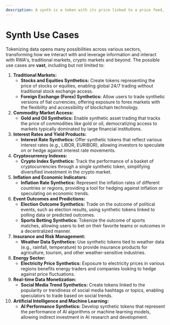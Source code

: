 ```yaml
---
description: A synth is a token with its price linked to a price feed, or data.
---
```


# Synth Use Cases

Tokenizing data opens many possibilities across various sectors, transforming how we interact with and leverage information and interact with RWA's, traditional markets, crypto markets and beyond. The possible use cases are **vast**, including but not limited to:

1. **Traditional Markets:**
   * **Stocks and Equities Synthetics:** Create tokens representing the price of stocks or equities, enabling global 24/7 trading without traditional stock exchange access.
   * **Foreign Exchange (Forex) Synthetics:** Allow users to trade synthetic versions of fiat currencies, offering exposure to forex markets with the flexibility and accessibility of blockchain technology.
2. **Commodity Market Access:**
   * **Gold and Oil Synthetics:** Enable synthetic asset trading that tracks the price of commodities like gold or oil, democratizing access to markets typically dominated by large financial institutions.
3. **Interest Rates and Yield Products:**
   * **Interest Rate Synthetics:** Offer synthetic tokens that reflect various interest rates (e.g., LIBOR, EURIBOR), allowing investors to speculate on or hedge against interest rate movements.
4. **Cryptocurrency Indexes:**
   * **Crypto Index Synthetics:** Track the performance of a basket of cryptocurrencies through a single synthetic token, simplifying diversified investment in the crypto market.
5. **Inflation and Economic Indicators:**
   * **Inflation Rate Synthetics:** Represent the inflation rates of different countries or regions, providing a tool for hedging against inflation or speculating on economic trends.
6. **Event Outcomes and Predictions:**
   * **Election Outcome Synthetics:** Trade on the outcome of political events, such as election results, using synthetic tokens linked to polling data or predicted outcomes.
   * **Sports Betting Synthetics:** Tokenize the outcome of sports matches, allowing users to bet on their favorite teams or outcomes in a decentralized manner.
7. **Insurance and Risk Management:**
   * **Weather Data Synthetics:** Use synthetic tokens tied to weather data (e.g., rainfall, temperature) to provide insurance products for agriculture, tourism, and other weather-sensitive industries.
8. **Energy Sector:**
   * **Electricity Price Synthetics:** Exposure to electricity prices in various regions benefits energy traders and companies looking to hedge against price fluctuations.
9. **Real-time Data Monetization:**
   * **Social Media Trend Synthetics:** Create tokens linked to the popularity or trendiness of social media hashtags or topics, enabling speculators to trade based on social trends.
10. **Artificial Intelligence and Machine Learning:**
    * **AI Performance Synthetics:** Develop synthetic tokens that represent the performance of AI algorithms or machine learning models, allowing indirect investment in AI research and development.
